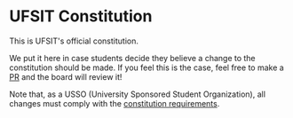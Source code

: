 # UFSIT Constitution

This is UFSIT's official constitution. 

We put it here in case students decide they believe a change to the constitution should be made. If you feel this is the case, feel free to make a [PR](https://www.atlassian.com/git/tutorials/making-a-pull-request#:~:text=In%20their%20simplest%20form%2C%20pull,request%20via%20their%20Bitbucket%20account.) and the board will review it!

Note that, as a USSO (University Sponsored Student Organization), all changes must comply with the [constitution requirements](https://uflorida-my.sharepoint.com/personal/drausal_andrea_ufl_edu/_layouts/15/onedrive.aspx?id=%2Fpersonal%2Fdrausal%5Fandrea%5Fufl%5Fedu%2FDocuments%2FConstitution%20Requirements%202024%2D25&ga=1).

